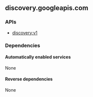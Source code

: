 ## discovery.googleapis.com

### APIs

* [ discovery:v1 ]( https://discovery.googleapis.com/$discovery/rest?version=v1 )

### Dependencies

#### Automatically enabled services

None

#### Reverse dependencies

None
